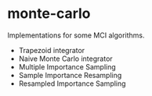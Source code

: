 # monte-carlo
Implementations for some MCI algorithms.

- Trapezoid integrator
- Naive Monte Carlo integrator
- Multiple Importance Sampling
- Sample Importance Resampling
- Resampled Importance Sampling
